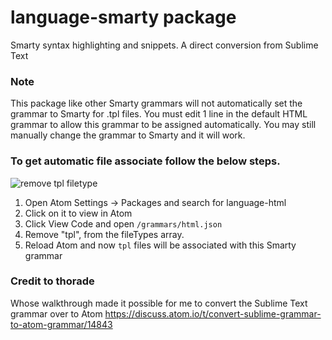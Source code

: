 # language-smarty package

Smarty syntax highlighting and snippets. A direct conversion from Sublime Text

### Note
This package like other Smarty grammars will not automatically set the grammar to Smarty for .tpl files. You must edit 1 line in the default HTML grammar to allow this grammar to be assigned automatically. 
You may still manually change the grammar to Smarty and it will work.

### To get automatic file associate follow the below steps.
![remove tpl filetype](https://cloud.githubusercontent.com/assets/9828591/7239834/ce1b7524-e7a4-11e4-8683-52233d2348c4.gif)

1. Open Atom Settings -> Packages and search for language-html
2. Click on it to view in Atom
3. Click View Code and open `/grammars/html.json`
4. Remove "tpl", from the fileTypes array.
5. Reload Atom and now `tpl` files will be associated with this Smarty grammar


### Credit to thorade
Whose walkthrough made it possible for me to convert the Sublime Text grammar over to Atom
https://discuss.atom.io/t/convert-sublime-grammar-to-atom-grammar/14843
